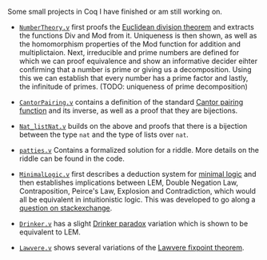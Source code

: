 Some small projects in Coq I have finished or am still working on.

- [`NumberTheory.v`](/NumberTheory.v) first proofs the [Euclidean division theorem](https://en.wikipedia.org/wiki/Euclidean_division#Division_theorem) and extracts the functions Div and Mod from it. Uniqueness is then shown, as well as the homomorphism properties of the Mod function for addition and multiplictaion. Next, irreducible and prime numbers are defined for which we can proof equivalence and show an informative decider eihter confirming that a number is prime or giving us a decomposition. Using this we can establish that every number has a prime factor and lastly, the infinitude of primes. (TODO: uniqueness of prime decomposition)    

- [`CantorPairing.v`](/CantorPairing.v) contains a definition of the standard [Cantor pairing function](https://en.wikipedia.org/wiki/Pairing_function#Cantor_pairing_function) and its inverse, as well as a proof that they are bijections.

- [`Nat_listNat.v`](/Nat_listNat.v) builds on the above and proofs that there is a bijection between the type `nat` and the type of lists over `nat`.

- [`patties.v`](/patties.v) Contains a formalized solution for a riddle. More details on the riddle can be found in the code.

- [`MinimalLogic.v`](/MinimalLogic.v) first describes a deduction system for [minimal logic](https://en.wikipedia.org/wiki/Minimal_logic) and then establishes implications between LEM, Double Negation Law, Contraposition, Peirce's Law, Explosion and Contradiction, which would all be equivalent in intuitionistic logic. This was developed to go along a [question on stackexchange](https://math.stackexchange.com/questions/3758195/excluded-middle-double-negation-contraposition-and-peirces-law-in-minimal-log).

- [`Drinker.v`](/Drinker.v) has a slight [Drinker paradox](https://en.wikipedia.org/wiki/Drinker_paradox) variation which is shown to be equivalent to LEM.

- [`Lawvere.v`](/Lawvere.v) shows several variations of the [Lawvere fixpoint theorem](https://ncatlab.org/nlab/show/Lawvere's+fixed+point+theorem).
